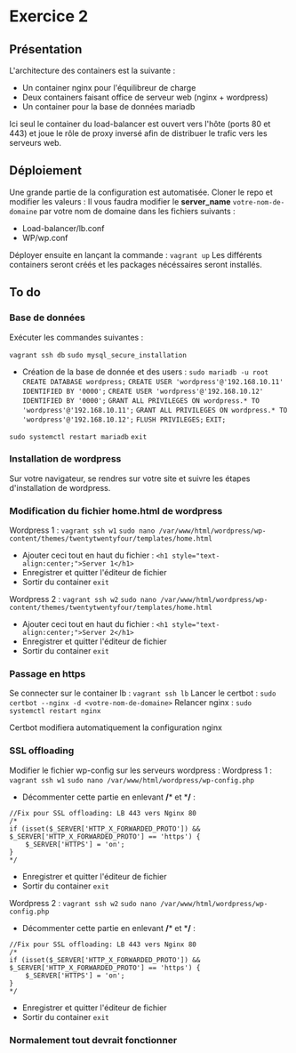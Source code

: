 # Exercice 2

## Présentation 

L'architecture des containers est la suivante :

- Un container nginx pour l'équilibreur de charge
- Deux containers faisant office de serveur web (nginx + wordpress)
- Un container pour la base de données mariadb

Ici seul le container du load-balancer est ouvert vers l'hôte (ports 80 et 443) et joue le rôle de proxy inversé afin de distribuer le trafic vers les serveurs web.

## Déploiement

Une grande partie de la configuration est automatisée.
Cloner le repo et modifier les valeurs :
Il vous faudra modifier le **server_name** ```votre-nom-de-domaine``` par votre nom de domaine dans les fichiers suivants :
- Load-balancer/lb.conf
- WP/wp.conf

Déployer ensuite en lançant la commande : ``` vagrant up ```
Les différents containers seront créés et les packages nécéssaires seront installés.

## To do

### Base de données

Exécuter les commandes suivantes :

``` vagrant ssh db ```
``` sudo mysql_secure_installation ``` 

- Création de la base de donnée et des users :
``` sudo mariadb -u root ```
``` CREATE DATABASE wordpress; ```
``` CREATE USER 'wordpress'@'192.168.10.11' IDENTIFIED BY '0000'; ```
``` CREATE USER 'wordpress'@'192.168.10.12' IDENTIFIED BY '0000'; ```
``` GRANT ALL PRIVILEGES ON wordpress.* TO 'wordpress'@'192.168.10.11'; ```
``` GRANT ALL PRIVILEGES ON wordpress.* TO 'wordpress'@'192.168.10.12'; ```
``` FLUSH PRIVILEGES; ```
``` EXIT; ```

``` sudo systemctl restart mariadb ```
``` exit ```

### Installation de wordpress

Sur votre navigateur, se rendres sur votre site et suivre les étapes d'installation de wordpress.

### Modification du fichier home.html de wordpress

Wordpress 1 :
``` vagrant ssh w1 ```
``` sudo nano /var/www/html/wordpress/wp-content/themes/twentytwentyfour/templates/home.html ```
- Ajouter ceci tout en haut du fichier :
``` <h1 style="text-align:center;">Server 1</h1> ```
- Enregistrer et quitter l'éditeur de fichier
- Sortir du container
``` exit ```

Wordpress 2 :
``` vagrant ssh w2 ```
``` sudo nano /var/www/html/wordpress/wp-content/themes/twentytwentyfour/templates/home.html ```
- Ajouter ceci tout en haut du fichier :
``` <h1 style="text-align:center;">Server 2</h1> ```
- Enregistrer et quitter l'éditeur de fichier
- Sortir du container
``` exit ```

### Passage en https

Se connecter sur le container lb :
``` vagrant ssh lb ```
Lancer le certbot :
``` sudo certbot --nginx -d <votre-nom-de-domaine> ```
Relancer nginx :
``` sudo systemctl restart nginx ```

Certbot modifiera automatiquement la configuration nginx

### SSL offloading

Modifier le fichier wp-config sur les serveurs wordpress :
Wordpress 1 :
``` vagrant ssh w1 ```
``` sudo nano /var/www/html/wordpress/wp-config.php ```
- Décommenter cette partie en enlevant **/*** et ***/** :
```
//Fix pour SSL offloading: LB 443 vers Nginx 80
/*
if (isset($_SERVER['HTTP_X_FORWARDED_PROTO']) && $_SERVER['HTTP_X_FORWARDED_PROTO'] == 'https') {
    $_SERVER['HTTPS'] = 'on';
}
*/
 ```
- Enregistrer et quitter l'éditeur de fichier
- Sortir du container
``` exit ```

Wordpress 2 :
``` vagrant ssh w2 ```
``` sudo nano /var/www/html/wordpress/wp-config.php ```
- Décommenter cette partie en enlevant **/*** et ***/** :
```
//Fix pour SSL offloading: LB 443 vers Nginx 80
/*
if (isset($_SERVER['HTTP_X_FORWARDED_PROTO']) && $_SERVER['HTTP_X_FORWARDED_PROTO'] == 'https') {
    $_SERVER['HTTPS'] = 'on';
}
*/
 ```
- Enregistrer et quitter l'éditeur de fichier
- Sortir du container
``` exit ```

### Normalement tout devrait fonctionner


